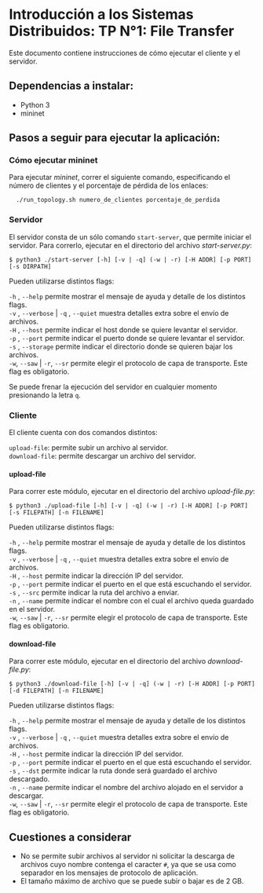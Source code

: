 # Introducción a los Sistemas Distribuidos:  TP N°1: File Transfer

Este documento contiene instrucciones de cómo ejecutar el cliente y el servidor.

## Dependencias a instalar:
* Python 3
* mininet

## Pasos a seguir para ejecutar la aplicación:

### Cómo ejecutar mininet
Para ejecutar _mininet_, correr el siguiente comando, especificando el número de clientes y el porcentaje de pérdida de los enlaces:

      ./run_topology.sh numero_de_clientes porcentaje_de_perdida

### Servidor

El servidor consta de un sólo comando `start-server`, que permite iniciar el servidor. Para correrlo, ejecutar en el directorio del archivo _start-server.py_:

    $ python3 ./start-server [-h] [-v | -q] (-w | -r) [-H ADDR] [-p PORT] [-s DIRPATH]

Pueden utilizarse distintos flags:

`-h` , `--help` permite mostrar el mensaje de ayuda y detalle de los distintos flags.  
`-v` , `--verbose` | `-q` , `--quiet` muestra detalles extra sobre el envío de archivos.  
   `-H` , `--host` permite indicar el host donde se quiere levantar el servidor.  
    `-p` , `--port` permite indicar el puerto donde se quiere levantar el servidor.  
    `-s` , `--storage` permite indicar el directorio donde se quieren bajar los archivos.  
    `-w`, `--saw` | `-r`, `--sr` permite elegir el protocolo de capa de transporte. Este flag es obligatorio.

Se puede frenar la ejecución del servidor en cualquier momento presionando la letra `q`.

### Cliente

El cliente cuenta con dos comandos distintos:  

   `upload-file`: permite subir un archivo al servidor.     
    `download-file`: permite descargar un archivo del servidor.     
  
  
  
#### upload-file

Para correr este módulo, ejecutar en el directorio del archivo _upload-file.py_:

    $ python3 ./upload-file [-h] [-v | -q] (-w | -r) [-H ADDR] [-p PORT] [-s FILEPATH] [-n FILENAME]

Pueden utilizarse distintos flags:

   `-h` , `--help` permite mostrar el mensaje de ayuda y detalle de los distintos flags.  
    `-v` , `--verbose` | `-q` , `--quiet` muestra detalles extra sobre el envío de archivos.  
    `-H` , `--host` permite indicar la dirección IP del servidor.  
    `-p` , `--port` permite indicar el puerto en el que está escuchando el servidor.  
    `-s` , `--src` permite indicar la ruta del archivo a enviar.  
    `-n` , `--name` permite indicar el nombre con el cual el archivo queda guardado en el servidor.  
    `-w`, `--saw` | `-r`, `--sr` permite elegir el protocolo de capa de transporte. Este flag es obligatorio.

#### download-file

Para correr este módulo, ejecutar en el directorio del archivo _download-file.py_:

    $ python3 ./download-file [-h] [-v | -q] (-w | -r) [-H ADDR] [-p PORT] [-d FILEPATH] [-n FILENAME]

Pueden utilizarse distintos flags:

   `-h` , `--help` permite mostrar el mensaje de ayuda y detalle de los distintos flags.  
    `-v` , `--verbose` | `-q` , `--quiet` muestra detalles extra sobre el envío de archivos.  
    `-H` , `--host` permite indicar la dirección IP del servidor.  
    `-p` , `--port` permite indicar el puerto en el que está escuchando el servidor.  
    `-s` , `--dst` permite indicar la ruta donde será guardado el archivo descargado.  
    `-n` , `--name` permite indicar el nombre del archivo alojado en el servidor a descargar.  
    `-w`, `--saw` | `-r`, `--sr` permite elegir el protocolo de capa de transporte. Este flag es obligatorio.

## Cuestiones a considerar

* No se permite subir archivos al servidor ni solicitar la descarga de archivos cuyo nombre contenga el caracter `#`, ya que se usa como separador en los mensajes de protocolo de aplicación.
* El tamaño máximo de archivo que se puede subir o bajar es de 2 GB.
